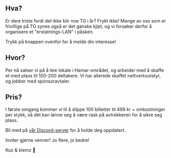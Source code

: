 ## Hva?
Er dere triste fordi det ikke blir noe TG i år? Frykt ikke! Mange av oss som er frivillige på TG synes også er det ganske kjipt, og vi forsøker derfor å organisere et "erstatnings-LAN" i påsken.

Trykk på knappen ovenfor for å melde din interesse!

## Hvor?
Per nå satser vi på å leie lokale i Hamar-området, og arbeider med å skaffe et med plass til 100-200 deltakere. Vi har allerede skaffet nettverksutstyr, og jobber med sponsoravtaler.

## Pris?
I første omgang kommer vi til å slippe 100 billetter til 499 kr + omkostninger per stykk, så det kan lønne seg å være rask på avtrekkeren for å sikre seg plass.

Bli med på [vår Discord-server](https://discord.gg/J4efDJAZnH) for å holde deg oppdatert.

Inviter gjerne venner! Jo flere, jo bedre!

Koz & klemz 💖
